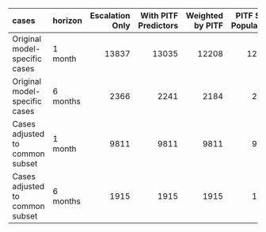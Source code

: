 |cases                           |horizon  | Escalation Only| With PITF Predictors| Weighted by PITF| PITF Split Population| PITF Only|
|:-------------------------------|:--------|---------------:|--------------------:|----------------:|---------------------:|---------:|
|Original model-specific cases   |1 month  |           13837|                13035|            12208|                 12495|     13373|
|Original model-specific cases   |6 months |            2366|                 2241|             2184|                  2069|      2242|
|Cases adjusted to common subset |1 month  |            9811|                 9811|             9811|                  9811|      9811|
|Cases adjusted to common subset |6 months |            1915|                 1915|             1915|                  1915|      1915|
